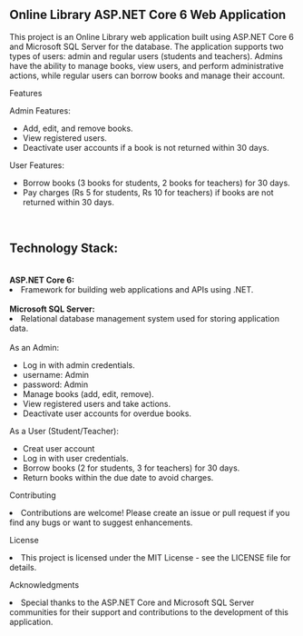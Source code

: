 <h2>Online Library ASP.NET Core 6 Web Application</h2>
<p>This project is an Online Library web application built using ASP.NET Core 6 and Microsoft SQL Server for the database. The application supports two types of users: admin and regular users (students and teachers). Admins have the ability to manage books, view users, and perform administrative actions, while regular users can borrow books and manage their account.
</p>

<p>Features</p>
Admin Features:
<ul>
  <li>Add, edit, and remove books.</li>
  <li>View registered users.</li>
  <li>Deactivate user accounts if a book is not returned within 30 days.</li>
</ul> 
  
User Features:
<ul>
  <li>Borrow books (3 books for students, 2 books for teachers) for 30 days.</li>
  <li>Pay charges (Rs 5 for students, Rs 10 for teachers) if books are not returned within 30 days.</li>
</ul>
<br/>

<h2>Technology Stack:</h2><br/>
<strong>ASP.NET Core 6:</strong>
 <li>Framework for building web applications and APIs using .NET.</li> 
 <br/>
<strong>Microsoft SQL Server:</strong>
  <li>Relational database management system used for storing application data.</li>

<br/>
As an Admin:
<ul>
  <li>Log in with admin credentials.</li>
  <li>username: Admin</li>
  <li>password: Admin</li>
  <li>Manage books (add, edit, remove).</li>
  <li>View registered users and take actions.</li>
  <li>Deactivate user accounts for overdue books.</li>
</ul> 
  

As a User (Student/Teacher):
<ul>  
  <li>Creat user account</li>
  <li> Log in with user credentials.</li>
  <li>Borrow books (2 for students, 3 for teachers) for 30 days.</li>
  <li> Return books within the due date to avoid charges.</li>
</ul> 
 

Contributing
  <li>Contributions are welcome! Please create an issue or pull request if you find any bugs or want to suggest enhancements.</li>

License
 <li>This project is licensed under the MIT License - see the LICENSE file for details.</li>

Acknowledgments
 <li>Special thanks to the ASP.NET Core and Microsoft SQL Server communities for their support and contributions to the development of this application.</li>
